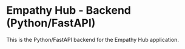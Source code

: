 # Empathy Hub - Backend (Python/FastAPI)

This is the Python/FastAPI backend for the Empathy Hub application.
